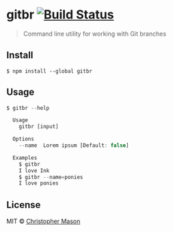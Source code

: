 # gitbr [![Build Status](https://travis-ci.org/crstffr/gitbr.svg?branch=master)](https://travis-ci.org/crstffr/gitbr)

> Command line utility for working with Git branches


## Install

```
$ npm install --global gitbr
```


## Usage

```js
$ gitbr --help

  Usage
    gitbr [input]

  Options
    --name  Lorem ipsum [Default: false]

  Examples
    $ gitbr
    I love Ink
    $ gitbr --name=ponies
    I love ponies
```


## License

MIT © [Christopher Mason](https://github.com/crstffr/gitbr)
